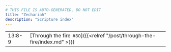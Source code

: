 ```yaml
---
# THIS FILE IS AUTO-GENERATED, DO NOT EDIT
title: "Zechariah"
description: "Scripture index"
---
```


|  |  |
| --- | --- |
| 13:8-9 | [Through the fire<span style="font-size:smaller; padding-left:0.5em;">#30</span>]({{<relref "/post/through-the-fire/index.md" >}}) |
